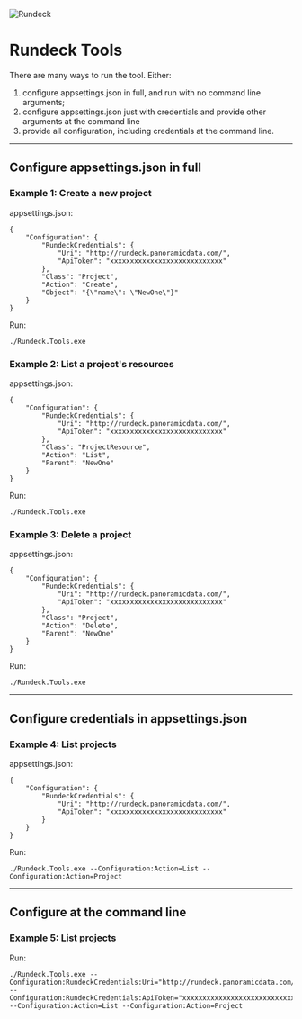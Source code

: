 ![Rundeck](https://cdn.worldvectorlogo.com/logos/rundeck.svg "Rundeck")
# Rundeck Tools

There are many ways to run the tool.  Either:
1.  configure appsettings.json in full, and run with no command line arguments;
2.  configure appsettings.json just with credentials and provide other arguments at the command line
3.  provide all configuration, including credentials at the command line.
---
## Configure appsettings.json in full

### Example 1: Create a new project

appsettings.json:

    {
        "Configuration": {
            "RundeckCredentials": {
                "Uri": "http://rundeck.panoramicdata.com/",
                "ApiToken": "xxxxxxxxxxxxxxxxxxxxxxxxxxxx"
            },
            "Class": "Project",
            "Action": "Create",
            "Object": "{\"name\": \"NewOne\"}"
        }
    }

Run:

    ./Rundeck.Tools.exe

### Example 2: List a project's resources

appsettings.json:

    {
        "Configuration": {
            "RundeckCredentials": {
                "Uri": "http://rundeck.panoramicdata.com/",
                "ApiToken": "xxxxxxxxxxxxxxxxxxxxxxxxxxxx"
            },
            "Class": "ProjectResource",
            "Action": "List",
            "Parent": "NewOne"
        }
    }

Run:

    ./Rundeck.Tools.exe

### Example 3: Delete a project

appsettings.json:

    {
        "Configuration": {
            "RundeckCredentials": {
                "Uri": "http://rundeck.panoramicdata.com/",
                "ApiToken": "xxxxxxxxxxxxxxxxxxxxxxxxxxxx"
            },
            "Class": "Project",
            "Action": "Delete",
            "Parent": "NewOne"
        }
    }

Run:

    ./Rundeck.Tools.exe

---
## Configure credentials in appsettings.json

### Example 4: List projects

appsettings.json:

    {
        "Configuration": {
            "RundeckCredentials": {
                "Uri": "http://rundeck.panoramicdata.com/",
                "ApiToken": "xxxxxxxxxxxxxxxxxxxxxxxxxxxx"
            }
        }
    }

Run:

    ./Rundeck.Tools.exe --Configuration:Action=List --Configuration:Action=Project

---
## Configure at the command line

### Example 5: List projects

Run:

    ./Rundeck.Tools.exe --Configuration:RundeckCredentials:Uri="http://rundeck.panoramicdata.com/" --Configuration:RundeckCredentials:ApiToken="xxxxxxxxxxxxxxxxxxxxxxxxxxxx" --Configuration:Action=List --Configuration:Action=Project

